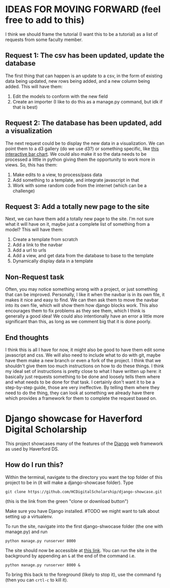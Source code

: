 # IDEAS FOR MOVING FORWARD (feel free to add to this)
I think we should frame the tutorial (I want this to be a tutorial) as a list of requests from some faculty member.

## Request 1: The csv has been updated, update the database
The first thing that can happen is an update to a csv, in the form of existing data being updated, new rows being added, and a new column being added. This will have them:

  1. Edit the models to conform with the new field
  2. Create an importer (I like to do this as a manage.py command, but idk if that is best)
 

## Request 2: The database has been updated, add a visualization
The next request could be to display the new data in a visualization. We can point them to a d3 gallery (do we use d3?) or something specific, like [this interactive bar chart](http://bl.ocks.org/Caged/6476579). We could also make it so the data needs to be processed a little in python giving them the opportunity to work more in views. So, this has them:

  1. Make edits to a view, to process/pass data
  2. Add something to a template, and integrate javascript in that
  3. Work with some random code from the internet (which can be a challenge)


## Request 3: Add a totally new page to the site
Next, we can have them add a totally new page to the site. I'm not sure what it will have on it, maybe just a complete list of something from a model? This will have them:
  1. Create a template from scratch
  2. Add a link to the navbar
  3. Add a url to urls
  4. Add a view, and get data from the database to base to the template
  5. Dynamically display data in a template

## Non-Request task
Often, you may notice something wrong with a project, or just something that can be improved. Personally, I like it when the navbar is in its own file, it makes it nice and easy to find. We can then ask them to move the navbar into its own file, which will show them how django blocks work. This also encourages them to fix problems as they see them, which I think is generally a good idea! We could also intentionally have an error a little more significant than this, as long as we comment big that it is done poorly.

## End thoughts
I think this is all I have for now, it might also be good to have them edit some javascript and css. We will also need to include what to do with git, maybe have them make a new branch or even a fork of the project. I think that we shouldn't give them too much instructions on how to do these things. I think my ideal set of instructions is pretty close to what I have written up here: it basically just requests something to be done and loosely tells them where and what needs to be done for that task. I certainly don't want it to be a step-by-step guide, those are very ineffective. By telling them where they need to do the thing, they can look at something we already have there which provides a framework for them to complete the request based on.

# Django showcase for Haverford Digital Scholarship
This project showcases many of the features of the [Django](https://www.djangoproject.com/)
web framework as used by Haverford DS.

## How do I run this?
Within the terminal, navigate to the directory you want the top folder of this project to be in (it will make a django-showcase folder). Type
```
git clone https://github.com/HCDigitalScholarship/django-showcase.git
```

(this is the link from the green "clone or download button")

Make sure you have Django installed. #TODO we might want to talk about setting up a virtualenv.

To run the site, navigate into the first django-shwocase folder (the one with manage.py) and run 
```
python manage.py runserver 8000
```
The site should now be accessible at [this link](127.0.0.1:8000/).
You can run the site in the background by appending an `&` at the end of the command i.e.
```
python manage.py runserver 8000 &
```
To bring this back to the foreground (likely to stop it), use the command `fg` (then you can `crtl-c` to kill it).

